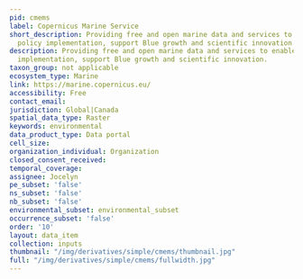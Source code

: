 ```yaml
---
pid: cmems
label: Copernicus Marine Service
short_description: Providing free and open marine data and services to enable marine
  policy implementation, support Blue growth and scientific innovation.
description: Providing free and open marine data and services to enable marine policy
  implementation, support Blue growth and scientific innovation.
taxon_group: not applicable
ecosystem_type: Marine
link: https://marine.copernicus.eu/
accessibility: Free
contact_email: 
jurisdiction: Global|Canada
spatial_data_type: Raster
keywords: environmental
data_product_type: Data portal
cell_size: 
organization_individual: Organization
closed_consent_received: 
temporal_coverage: 
assignee: Jocelyn
pe_subset: 'false'
ns_subset: 'false'
nb_subset: 'false'
environmental_subset: environmental_subset
occurrence_subset: 'false'
order: '10'
layout: data_item
collection: inputs
thumbnail: "/img/derivatives/simple/cmems/thumbnail.jpg"
full: "/img/derivatives/simple/cmems/fullwidth.jpg"
---
```

